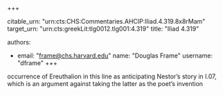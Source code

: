 +++


citable_urn: "urn:cts:CHS:Commentaries.AHCIP:Iliad.4.319.8x8rMam"
target_urn: "urn:cts:greekLit:tlg0012.tlg001:4.319"
title: "Iliad 4.319"

authors:
- email: "frame@chs.harvard.edu"
  name: "Douglas Frame"
  username: "dframe"
+++

<p>occurrence of Ereuthalion in this line as anticipating Nestor’s story in I.07, which is an argument against taking the latter as the poet’s invention</p>